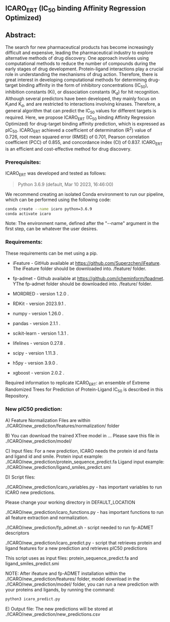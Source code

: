 ## ICARO<sub>ERT</sub> (IC<sub>50</sub> binding Affinity Regression Optimized)

## Abstract: 
The search for new pharmaceutical products has become increasingly difficult and expensive, leading the pharmaceutical industry to explore alternative methods of drug discovery. One approach involves using computational methods to reduce the number of compounds during the early stages of drug development. Protein-ligand interactions play a crucial role in understanding the mechanisms of drug action. Therefore, there is great interest in developing computational methods for determining drug-target binding affinity in the form of inhibitory concentrations (IC<sub>50</sub>), inhibition constants (Ki), or dissociation constants (K<sub>d</sub>) for hit recognition. Although several predictors have been developed, they mainly focus on K<sub>i</sub>and K<sub>d</sub>, and are restricted to interactions involving kinases. Therefore, a general algorithm that can predict the IC<sub>50</sub> values for different targets is required. Here, we propose ICARO<sub>ERT</sub> (IC<sub>50</sub> binding Affinity Regression Optimized) for drug-target binding affinity prediction, which is expressed as pIC<sub>50</sub>. ICARO<sub>ERT</sub> achieved a coefficient of determination (R<sup>2</sup>) value of 0.726, root mean squared error (RMSE) of 0.701, Pearson correlation coefficient (PCC) of 0.855, and concordance index (CI) of 0.837. ICARO<sub>ERT</sub> is an efficient and cost-effective method for drug discovery.
⁩

### Prerequisites:
ICARO<sub>ERT</sub> was developed and tested as follows:
> Python 3.6.9 (default, Mar 10 2023, 16:46:00)

We recommend creating an isolated Conda environment to run our pipeline, which can be performed using the following code:
```bash
conda create --name icaro python=3.6.9
conda activate icaro
```
Note: The environment name, defined after the "--name" argument in the first step, can be whatever the user desires.

### Requirements:
These requirements can be met using a pip.

* iFeature - GitHub available at https://github.com/Superzchen/iFeature. The iFeature folder should be downloaded into. /feature/ folder.

* fp-admet - Github available at https://github.com/jcheminform/fpadmet. YThe fp-admet folder should be downloaded into. /feature/ folder.
  
* MORDRED - version 1.2.0 .
* RDKit - version 2023.9.1 .
* numpy - version 1.26.0 .
* pandas - version 2.1.1 .
* scikit-learn - version 1.3.1 .
* lifelines - version 0.27.8 .
* scipy - version 1.11.3 .
* h5py - version 3.9.0 .
* xgboost - version 2.0.2 .


Required information to replicate ICARO<sub>ERT</sub>: an ensemble of Extreme Randomized Trees for Prediction of Protein-Ligand IC<sub>50</sub> is described in this Repository.

### New pIC50 prediction:
A) Feature Normalization Files are within ./ICARO/new_prediction/features/normalization/ folder

B) You can download the trained XTree model in ... 
   Please save this file in ./ICARO/new_prediction/model/
   
C) Input files:
   For a new prediction, ICARO needs the protein id and fasta and ligand id and smile.
   Protein input example: ./ICARO/new_prediction/protein_sequence_predict.fa
   Ligand input example: ./ICARO/new_prediction/ligand_smiles_predict.smi
   
D) Script files:

   ./ICARO/new_prediction/icaro_variables.py - has important variables to run ICARO new predictions.
   
   Please change your working directory in DEFAULT_LOCATION
   
   ./ICARO/new_prediction/icaro_functions.py - has important functions to run all feature extraction and normalization.
   
   ./ICARO/new_prediction/fp_admet.sh - script needed to run fp-ADMET descriptors
   
   ./ICARO/new_prediction/icaro_predict.py - script that retrieves protein and ligand features for a new prediction and retrieves pIC50 predictions
   
   This script uses as input files: protein_sequence_predict.fa and ligand_smiles_predict.smi

   NOTE: After ifeature and fp-ADMET installation within the ./ICARO/new_prediction/features/ folder, model download in the ./ICARO/new_prediction/model/ folder, you can run a new prediction with your proteins and ligands, by running the command:
   
   ```bash
   python3 icaro_predict.py
   ```

E) Output file:
   The new predictions will be stored at ./ICARO/new_prediction/new_predictions.csv
   
